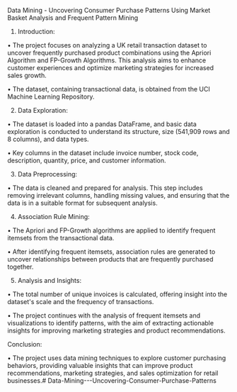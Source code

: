 Data Mining - Uncovering Consumer Purchase Patterns Using Market Basket Analysis and Frequent Pattern Mining
1. Introduction:

• The project focuses on analyzing a UK retail transaction dataset to uncover frequently purchased product combinations using the Apriori Algorithm and FP-Growth Algorithms. This analysis aims to enhance customer experiences and optimize marketing strategies for increased sales growth.

• The dataset, containing transactional data, is obtained from the UCI Machine Learning Repository.

2. Data Exploration:

• The dataset is loaded into a pandas DataFrame, and basic data exploration is conducted to understand its structure, size (541,909 rows and 8 columns), and data types.

• Key columns in the dataset include invoice number, stock code, description, quantity, price, and customer information.

3. Data Preprocessing:

• The data is cleaned and prepared for analysis. This step includes removing irrelevant columns, handling missing values, and ensuring that the data is in a suitable format for subsequent analysis.

4. Association Rule Mining:

• The Apriori and FP-Growth algorithms are applied to identify frequent itemsets from the transactional data.

• After identifying frequent itemsets, association rules are generated to uncover relationships between products that are frequently purchased together.

5. Analysis and Insights:

• The total number of unique invoices is calculated, offering insight into the dataset's scale and the frequency of transactions.

• The project continues with the analysis of frequent itemsets and visualizations to identify patterns, with the aim of extracting actionable insights for improving marketing strategies and product recommendations.

Conclusion:

• The project uses data mining techniques to explore customer purchasing behaviors, providing valuable insights that can improve product recommendations, marketing strategies, and sales optimization for retail businesses.# Data-Mining---Uncovering-Consumer-Purchase-Patterns
